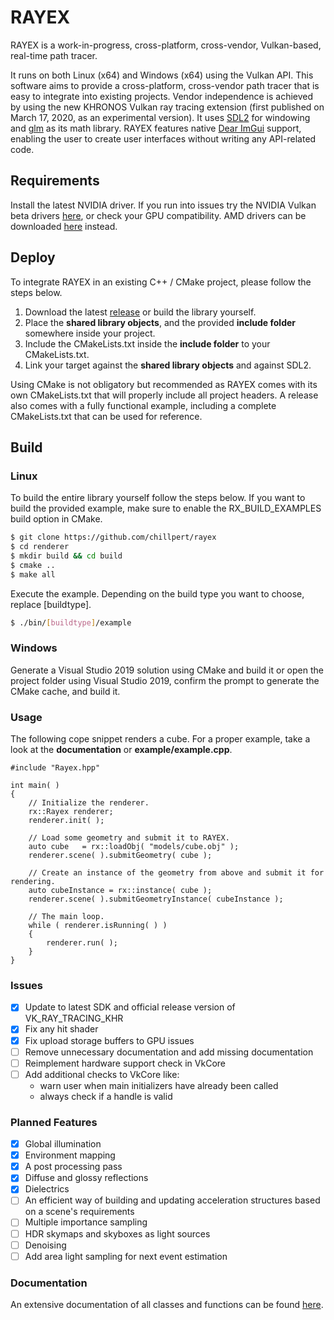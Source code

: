 # RAYEX
RAYEX is a work-in-progress, cross-platform, cross-vendor, Vulkan-based, real-time path tracer. 

It runs on both Linux (x64) and Windows (x64) using the Vulkan API. This software aims to provide a cross-platform, cross-vendor path tracer that is easy to integrate into existing projects. Vendor independence is achieved by using the new KHRONOS Vulkan ray tracing extension (first published on March 17, 2020, as an experimental version). It uses [SDL2](https://www.libsdl.org/index.php) for windowing and [glm](https://glm.g-truc.net/0.9.9/index.html) as its math library. RAYEX features native [Dear ImGui](https://github.com/ocornut/imgui) support, enabling the user to create user interfaces without writing any API-related code.

## Requirements
Install the latest NVIDIA driver. If you run into issues try the NVIDIA Vulkan beta drivers [here](https://developer.nvidia.com/vulkan-driver), or check your GPU compatibility.
AMD drivers can be downloaded [here](https://www.amd.com/en/support/kb/release-notes/rn-rad-win-20-11-2-vrt-beta) instead.

## Deploy
To integrate RAYEX in an existing C++ / CMake project, please follow the steps below.

1. Download the latest [release](https://github.com/chillpert/rayex) or build the library yourself.
2. Place the **shared library objects**, and the provided **include folder** somewhere inside your project.
3. Include the CMakeLists.txt inside the **include folder** to your CMakeLists.txt.
4. Link your target against the **shared library objects** and against SDL2.

Using CMake is not obligatory but recommended as RAYEX comes with its own CMakeLists.txt that will properly include all project headers. A release also comes with a fully functional example, including a complete CMakeLists.txt that can be used for reference.

## Build
### Linux
To build the entire library yourself follow the steps below. 
If you want to build the provided example, make sure to enable the RX_BUILD_EXAMPLES build option in CMake.
```sh
$ git clone https://github.com/chillpert/rayex
$ cd renderer 
$ mkdir build && cd build
$ cmake ..
$ make all
```
Execute the example. Depending on the build type you want to choose, replace [buildtype].
```sh
$ ./bin/[buildtype]/example
```

### Windows
Generate a Visual Studio 2019 solution using CMake and build it or open the project folder using Visual Studio 2019, confirm the prompt to generate the CMake cache, and build it.

### Usage
The following cope snippet renders a cube. For a proper example, take a look at the **documentation** or **example/example.cpp**.
```
#include "Rayex.hpp"

int main( )
{
    // Initialize the renderer.
    rx::Rayex renderer;
    renderer.init( );
    
    // Load some geometry and submit it to RAYEX.
    auto cube   = rx::loadObj( "models/cube.obj" );
    renderer.scene( ).submitGeometry( cube );

    // Create an instance of the geometry from above and submit it for rendering.
    auto cubeInstance = rx::instance( cube );
    renderer.scene( ).submitGeometryInstance( cubeInstance );

    // The main loop.
    while ( renderer.isRunning( ) )
    {
        renderer.run( );
    }
}
```

### Issues

- [x] Update to latest SDK and official release version of VK_RAY_TRACING_KHR
- [x] Fix any hit shader
- [x] Fix upload storage buffers to GPU issues
- [ ] Remove unnecessary documentation and add missing documentation
- [ ] Reimplement hardware support check in VkCore
- [ ] Add additional checks to VkCore like:
	- warn user when main initializers have already been called
	- always check if a handle is valid

### Planned Features

- [x] Global illumination
- [x] Environment mapping
- [x] A post processing pass
- [x] Diffuse and glossy reflections
- [x] Dielectrics
- [ ] An efficient way of building and updating acceleration structures based on a scene's requirements
- [ ] Multiple importance sampling
- [ ] HDR skymaps and skyboxes as light sources
- [ ] Denoising
- [ ] Add area light sampling for next event estimation

### Documentation
An extensive documentation of all classes and functions can be found [here](https://chillpert.github.io/rayex/html/index.html).
